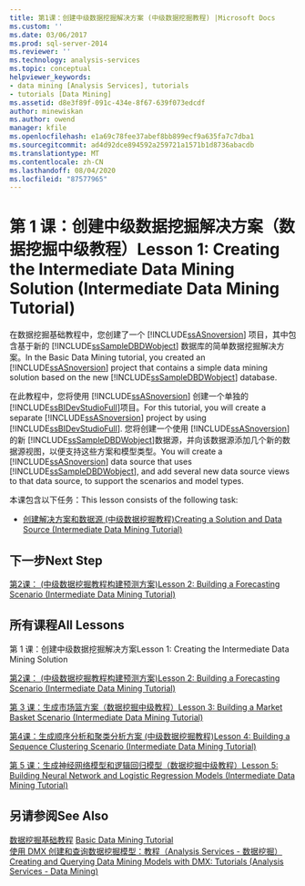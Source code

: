 ```yaml
---
title: 第1课：创建中级数据挖掘解决方案 (中级数据挖掘教程) |Microsoft Docs
ms.custom: ''
ms.date: 03/06/2017
ms.prod: sql-server-2014
ms.reviewer: ''
ms.technology: analysis-services
ms.topic: conceptual
helpviewer_keywords:
- data mining [Analysis Services], tutorials
- tutorials [Data Mining]
ms.assetid: d8e3f89f-091c-434e-8f67-639f073edcdf
author: minewiskan
ms.author: owend
manager: kfile
ms.openlocfilehash: e1a69c78fee37abef8bb899ecf9a635fa7c7dba1
ms.sourcegitcommit: ad4d92dce894592a259721a1571b1d8736abacdb
ms.translationtype: MT
ms.contentlocale: zh-CN
ms.lasthandoff: 08/04/2020
ms.locfileid: "87577965"
---
```

# <a name="lesson-1-creating-the-intermediate-data-mining-solution-intermediate-data-mining-tutorial"></a><span data-ttu-id="b7744-102">第 1 课：创建中级数据挖掘解决方案（数据挖掘中级教程）</span><span class="sxs-lookup"><span data-stu-id="b7744-102">Lesson 1: Creating the Intermediate Data Mining Solution (Intermediate Data Mining Tutorial)</span></span>
  <span data-ttu-id="b7744-103">在数据挖掘基础教程中，您创建了一个 [!INCLUDE[ssASnoversion](../includes/ssasnoversion-md.md)] 项目，其中包含基于新的 [!INCLUDE[ssSampleDBDWobject](../includes/sssampledbdwobject-md.md)] 数据库的简单数据挖掘解决方案。</span><span class="sxs-lookup"><span data-stu-id="b7744-103">In the Basic Data Mining tutorial, you created an [!INCLUDE[ssASnoversion](../includes/ssasnoversion-md.md)] project that contains a simple data mining solution based on the new [!INCLUDE[ssSampleDBDWobject](../includes/sssampledbdwobject-md.md)] database.</span></span>  
  
 <span data-ttu-id="b7744-104">在此教程中，您将使用 [!INCLUDE[ssASnoversion](../includes/ssasnoversion-md.md)] 创建一个单独的 [!INCLUDE[ssBIDevStudioFull](../includes/ssbidevstudiofull-md.md)]项目。</span><span class="sxs-lookup"><span data-stu-id="b7744-104">For this tutorial, you will create a separate [!INCLUDE[ssASnoversion](../includes/ssasnoversion-md.md)] project by using [!INCLUDE[ssBIDevStudioFull](../includes/ssbidevstudiofull-md.md)].</span></span> <span data-ttu-id="b7744-105">您将创建一个使用 [!INCLUDE[ssASnoversion](../includes/ssasnoversion-md.md)] 的新 [!INCLUDE[ssSampleDBDWobject](../includes/sssampledbdwobject-md.md)]数据源，并向该数据源添加几个新的数据源视图，以便支持这些方案和模型类型。</span><span class="sxs-lookup"><span data-stu-id="b7744-105">You will create a [!INCLUDE[ssASnoversion](../includes/ssasnoversion-md.md)] data source that uses [!INCLUDE[ssSampleDBDWobject](../includes/sssampledbdwobject-md.md)], and add several new data source views to that data source, to support the scenarios and model types.</span></span>  
  
 <span data-ttu-id="b7744-106">本课包含以下任务：</span><span class="sxs-lookup"><span data-stu-id="b7744-106">This lesson consists of the following task:</span></span>  
  
-   [<span data-ttu-id="b7744-107">创建解决方案和数据源 &#40;中级数据挖掘教程&#41;</span><span class="sxs-lookup"><span data-stu-id="b7744-107">Creating a Solution and Data Source &#40;Intermediate Data Mining Tutorial&#41;</span></span>](../../2014/tutorials/creating-a-solution-and-data-source-intermediate-data-mining-tutorial.md)  
  
## <a name="next-step"></a><span data-ttu-id="b7744-108">下一步</span><span class="sxs-lookup"><span data-stu-id="b7744-108">Next Step</span></span>  
 [<span data-ttu-id="b7744-109">第2课： &#40;中级数据挖掘教程构建预测方案&#41;</span><span class="sxs-lookup"><span data-stu-id="b7744-109">Lesson 2: Building a Forecasting Scenario &#40;Intermediate Data Mining Tutorial&#41;</span></span>](../../2014/tutorials/lesson-2-building-a-forecasting-scenario-intermediate-data-mining-tutorial.md)  
  
## <a name="all-lessons"></a><span data-ttu-id="b7744-110">所有课程</span><span class="sxs-lookup"><span data-stu-id="b7744-110">All Lessons</span></span>  
 <span data-ttu-id="b7744-111">第 1 课：创建中级数据挖掘解决方案</span><span class="sxs-lookup"><span data-stu-id="b7744-111">Lesson 1: Creating the Intermediate Data Mining Solution</span></span>  
  
 [<span data-ttu-id="b7744-112">第2课： &#40;中级数据挖掘教程构建预测方案&#41;</span><span class="sxs-lookup"><span data-stu-id="b7744-112">Lesson 2: Building a Forecasting Scenario &#40;Intermediate Data Mining Tutorial&#41;</span></span>](../../2014/tutorials/lesson-2-building-a-forecasting-scenario-intermediate-data-mining-tutorial.md)  
  
 [<span data-ttu-id="b7744-113">第 3 课：生成市场篮方案（数据挖掘中级教程）</span><span class="sxs-lookup"><span data-stu-id="b7744-113">Lesson 3: Building a Market Basket Scenario &#40;Intermediate Data Mining Tutorial&#41;</span></span>](../../2014/tutorials/lesson-3-building-a-market-basket-scenario-intermediate-data-mining-tutorial.md)  
  
 [<span data-ttu-id="b7744-114">第4课：生成顺序分析和聚类分析方案 &#40;中级数据挖掘教程&#41;</span><span class="sxs-lookup"><span data-stu-id="b7744-114">Lesson 4: Building a Sequence Clustering Scenario &#40;Intermediate Data Mining Tutorial&#41;</span></span>](../../2014/tutorials/lesson-4-build-sequence-clustering-scenario-intermediate-data-mining.md)  
  
 [<span data-ttu-id="b7744-115">第 5 课：生成神经网络模型和逻辑回归模型（数据挖掘中级教程）</span><span class="sxs-lookup"><span data-stu-id="b7744-115">Lesson 5: Building Neural Network and Logistic Regression Models &#40;Intermediate Data Mining Tutorial&#41;</span></span>](../../2014/tutorials/lesson-5-build-models-intermediate-data-mining-tutorial.md)  
  
## <a name="see-also"></a><span data-ttu-id="b7744-116">另请参阅</span><span class="sxs-lookup"><span data-stu-id="b7744-116">See Also</span></span>  
 <span data-ttu-id="b7744-117">[数据挖掘基础教程](../../2014/tutorials/basic-data-mining-tutorial.md) </span><span class="sxs-lookup"><span data-stu-id="b7744-117">[Basic Data Mining Tutorial](../../2014/tutorials/basic-data-mining-tutorial.md) </span></span>  
 [<span data-ttu-id="b7744-118">使用 DMX 创建和查询数据挖掘模型：教程（Analysis Services - 数据挖掘）</span><span class="sxs-lookup"><span data-stu-id="b7744-118">Creating and Querying Data Mining Models with DMX: Tutorials &#40;Analysis Services - Data Mining&#41;</span></span>](../../2014/tutorials/create-query-data-mining-models-dmx-tutorials.md)  
  
  
